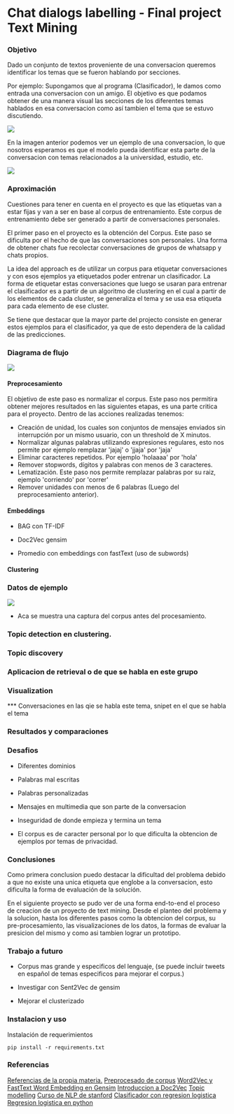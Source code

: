 # Chat dialogs labelling - Final project Text Mining

### Objetivo

Dado un conjunto de textos proveniente de una conversacion queremos identificar los temas que se fueron hablando por secciones.

Por ejemplo: Supongamos que al programa (Clasificador), le damos como entrada una conversacion con un amigo. El objetivo es que podamos obtener de una manera visual las secciones de los diferentes temas hablados en esa conversacion como así tambien el tema que se estuvo discutiendo.

![](images/sample_nico.png)

En la imagen anterior podemos ver un ejemplo de una conversacion, lo que nosotros esperamos es que el modelo pueda identificar esta parte de la conversacion con temas relacionados a la universidad, estudio, etc.

![](images/sample_nico_labeled.png)

### Aproximación

Cuestiones para tener en cuenta en el proyecto es que las etiquetas van a estar fijas y van a ser en base al corpus de entrenamiento. Este corpus de entrenamiento debe ser generado a partir de conversaciones personales.

El primer paso en el proyecto es la obtención del Corpus. Este paso se dificulta por el hecho de que las conversaciones son personales. Una forma de obtener chats fue recolectar conversaciones de grupos de whatsapp y chats propios.

La idea del approach es de utilizar un corpus para etiquetar conversaciones y con esos ejemplos ya etiquetados poder entrenar un clasificador. La forma de etiquetar estas conversaciones que luego se usaran para entrenar el clasificador es a partir de un algoritmo de clustering en el cual a partir de los elementos de cada cluster, se generaliza el tema y se usa esa etiqueta para cada elemento de ese cluster.

Se tiene que destacar que la mayor parte del projecto consiste en generar estos ejemplos para el clasificador, ya que de esto dependera de la calidad de las predicciones.



### Diagrama de flujo

![](images/flujo.png)

#### Preprocesamiento

El objetivo de este paso es normalizar el corpus. Este paso nos permitira obtener mejores resultados en las siguientes etapas, es una parte critica para el proyecto. Dentro de las acciones realizadas tenemos:

*  Creación de unidad, los cuales son conjuntos de mensajes enviados sin interrupción por un mismo usuario, con un threshold de X minutos.
*  Normalizar algunas palabras utilizando expresiones regulares, esto nos permite por ejemplo remplazar 'jajaj' o 'jjaja' por 'jaja'
*  Eliminar caracteres repetidos. Por ejemplo 'holaaaa' por 'hola'
*  Remover stopwords, dígitos y palabras con menos de 3 caracteres.
*  Lematización. Este paso nos permite remplazar palabras por su raiz, ejemplo 'corriendo' por 'correr'
*  Remover unidades con menos de 6 palabras (Luego del preprocesamiento anterior).


#### Embeddings

* BAG con TF-IDF

* Doc2Vec gensim

* Promedio con embeddings con fastText (uso de subwords)

#### Clustering


### Datos de ejemplo

![](images/sample_chat.png)

- Aca se muestra una captura del corpus antes del procesamiento. 

### Topic detection en clustering.

### Topic discovery

### Aplicacion de retrieval o de que se habla en este grupo

### Visualization

*** Conversaciones en las qie se habla este tema, snipet en el que se habla el tema

### Resultados y comparaciones

### Desafios

* Diferentes dominios

* Palabras mal escritas

* Palabras personalizadas

* Mensajes en multimedia que son parte de la conversacion

* Inseguridad de donde empieza y termina un tema

* El corpus es de caracter personal por lo que dificulta la obtencion de ejemplos por temas de privacidad.

### Conclusiones

Como primera conclusion puedo destacar la dificultad del problema debido a que no existe una unica etiqueta que englobe a la conversacion, esto dificulta la forma de evaluación de la solución.

En el siguiente proyecto se pudo ver de una forma end-to-end el proceso de creacion de un proyecto de text mining. Desde el planteo del problema y la solucion, hasta los diferentes pasos como la obtencion del corpus, su pre-procesamiento, las visualizaciones de los datos, la formas de evaluar la presicion del mismo y como asi tambien lograr un prototipo.



### Trabajo a futuro

* Corpus mas grande y especificos del lenguaje, (se puede incluir tweets en español de temas especificos para mejorar el corpus.)

* Investigar con Sent2Vec de gensim

* Mejorar el clusterizado

### Instalacion y uso

Instalación de requerimientos

`pip install -r requirements.txt`

### Referencias

[Referencias de la propia materia.](https://sites.google.com/view/text-mining-2019/materiales?authuser=0)
[Preprocesado de corpus](https://kavita-ganesan.com/text-preprocessing-tutorial/#.XjU0mhMzYmp)
[Word2Vec y FastText Word Embedding en Gensim](https://towardsdatascience.com/word-embedding-with-word2vec-and-fasttext-a209c1d3e12c)
[Introduccion a Doc2Vec](https://medium.com/wisio/a-gentle-introduction-to-doc2vec-db3e8c0cce5e)
[Topic modelling](https://nlpforhackers.io/topic-modeling/)
[Curso de NLP de stanford](http://web.stanford.edu/class/cs224u/)
[Clasificador con regresion logistica](https://kavita-ganesan.com/news-classifier-with-logistic-regression-in-python/#.XjPCehMzYmo)
[Regresion logistica en python](https://towardsdatascience.com/logistic-regression-using-python-sklearn-numpy-mnist-handwriting-recognition-matplotlib-a6b31e2b166a)
